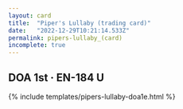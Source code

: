 ```yaml
---
layout: card
title:  "Piper's Lullaby (trading card)"
date:   "2022-12-29T10:21:14.533Z"
permalink: pipers-lullaby_(card)
incomplete: true
---
```


## DOA 1st &middot; EN-184 U

{% include templates/pipers-lullaby-doa1e.html %}

